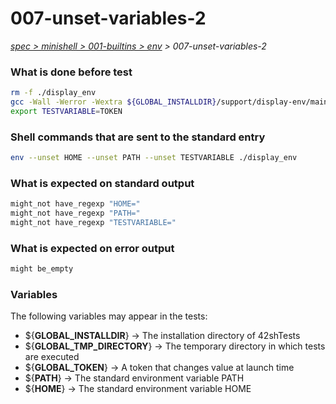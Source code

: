 # 007-unset-variables-2

*[spec > minishell > 001-builtins > env](..) > 007-unset-variables-2*

### What is done before test

```bash
rm -f ./display_env
gcc -Wall -Werror -Wextra ${GLOBAL_INSTALLDIR}/support/display-env/main.c -o ./display_env
export TESTVARIABLE=TOKEN

```

### Shell commands that are sent to the standard entry

```bash
env --unset HOME --unset PATH --unset TESTVARIABLE ./display_env

```

### What is expected on standard output

```bash
might_not have_regexp "HOME="
might_not have_regexp "PATH="
might_not have_regexp "TESTVARIABLE="

```

### What is expected on error output

```bash
might be_empty
```

### Variables

The following variables may appear in the tests:

* ${**GLOBAL_INSTALLDIR**} -> The installation directory of 42shTests
* ${**GLOBAL_TMP_DIRECTORY**} -> The temporary directory in which tests are executed
* ${**GLOBAL_TOKEN**} -> A token that changes value at launch time
* ${**PATH**} -> The standard environment variable PATH
* ${**HOME**} -> The standard environment variable HOME

